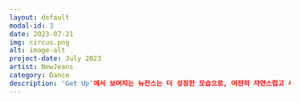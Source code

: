 ```yaml
---
layout: default
modal-id: 3
date: 2023-07-21
img: circus.png
alt: image-alt
project-date: July 2023
artist: NewJeans
category: Dance
description: 'Get Up'에서 보여지는 뉴진스는 더 성장한 모습으로, 여전히 자연스럽고 세련된 매력을 발산하며, 좋은 음악을 하고있다. 뉴진스는 매일 찾게되고 언제 입어도 질리지 않는 진(Jean)처럼 시대의 아이콘이 되겠다는 포부와 'New Gens'가 되겠다는 각오를 팀명에 담고있다. 'Get Up'은 뉴진스의 포부와 각오가 그대로 담긴, 뉴진스의 본질을 담아낸 또 하나의 앨범이다.
---
```

